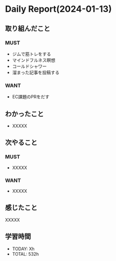 # Daily Report(2024-01-13)
## 取り組んだこと
### MUST
- ジムで筋トレをする
- マインドフルネス瞑想
- コールドシャワー
- 溜まった記事を投稿する
### WANT
- EC課題のPRをだす
## わかったこと
- XXXXX
## 次やること
### MUST
- XXXXX
### WANT
- XXXXX
## 感じたこと
XXXXX
## 学習時間
- TODAY: Xh
- TOTAL: 532h
